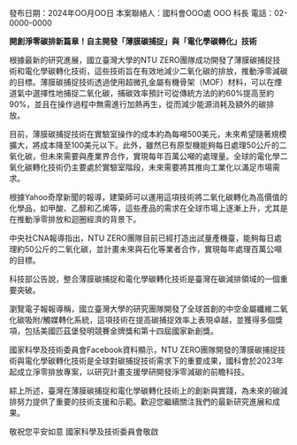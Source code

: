 發布日期：2024年OO月OO日
本案聯絡人：國科會OOO處 OOO 科長  電話：02-0000-0000

**開創淨零碳排新篇章！自主開發「薄膜碳捕捉」與「電化學碳轉化」技術**

根據最新的研究進展，國立臺灣大學的NTU ZERO團隊成功開發了薄膜碳捕捉技術和電化學碳轉化技術，這些技術旨在有效地減少二氧化碳的排放，推動淨零減碳的目標。薄膜碳捕捉技術透過使用超微孔金屬有機骨架（MOF）材料，可以在煙道氣中選擇性地捕捉二氧化碳，捕碳效率預計可從傳統方法的約60%提高至約90%，並且在操作過程中無需進行加熱再生，從而減少能源消耗及額外的碳排放。

目前，薄膜碳捕捉技術在實驗室操作的成本約為每噸500美元，未來希望隨著規模擴大，將成本降至100美元以下。此外，雖然已有原型機能夠每日處理50公斤的二氧化碳，但未來需要與產業界合作，實現每年百萬公噸的處理量。全球的電化學二氧化碳轉化技術仍主要處於實驗室階段，未來需要將其推向工業化以滿足市場需求。

根據Yahoo奇摩新聞的報導，建築師可以運用這項技術將二氧化碳轉化為高價值的化學品，如甲酸、乙醇和乙烯等，這些產品的需求在全球市場上逐漸上升，尤其是在推動淨零排放和迴圈經濟的背景下。

中央社CNA報導指出，NTU ZERO團隊目前已經打造出試量產機臺，能夠每日處理約50公斤的二氧化碳，並計畫未來與石化等業者合作，實現每年處理百萬公噸的目標。

科技部公告說，整合薄膜碳捕捉和電化學碳轉化技術是臺灣在碳減排領域的一個重要突破。

瀏覽電子報報導稱，國立臺灣大學的研究團隊開發了全球首創的中空金屬纖維二氧化碳吸附/觸媒轉化系統，這項技術在提高碳捕捉效率上表現卓越，並獲得多個獎項，包括美國匹茲堡發明競賽金牌獎和第十四屆國家新創獎。

國家科學及技術委員會Facebook資料顯示，NTU ZERO團隊開發的薄膜碳捕捉技術與電化學碳轉化技術是全球對碳捕捉技術需求下的重要成果，國科會於2023年起成立淨零排放專案，以研究計畫支援學研開發淨零減碳的前瞻科技。

綜上所述，臺灣在薄膜碳捕捉和電化學碳轉化技術上的創新與實踐，為未來的碳減排努力提供了重要的技術支援和示範。歡迎您繼續關注我們的最新研究進展和成果。

敬祝您平安如意
國家科學及技術委員會敬啟

